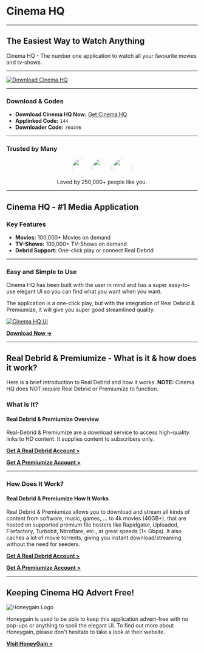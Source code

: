 # Cinema HQ

---

## The Easiest Way to Watch Anything

Cinema HQ - The number one application to watch all your favourite movies and tv-shows.

---

[![Download Cinema HQ](https://www.cinemahq.app/public/SectionImages/screen_5-1500h.png)](https://cinemahq.app/dl/chq/)

---

### Download & Codes

* **Download Cinema HQ Now:** [Get Cinema HQ](https://cinemahq.app/dl/chq/)
* **Applinked Code:** `144`
* **Downloader Code:** `764496`

---

### Trusted by Many

<p align="center">
  <img src="https://images.unsplash.com/photo-1552234994-66ba234fd567?ixid=Mnw5MTMyMXwwfDF8c2VhcmNofDN8fHBvdHJhaXR8ZW58MHx8fHwxNjY3MjQ0ODcx&amp;ixlib=rb-4.0.3&amp;w=200" width="50" style="border-radius: 50%;">
  <img src="https://images.unsplash.com/photo-1610276198568-eb6d0ff53e48?ixid=Mnw5MTMyMXwwfDF8c2VhcmNofDF8fHBvdHJhaXR8ZW58MHx8fHwxNjY3MjQ0ODcx&amp;ixlib=rb-4.0.3&amp;w=200" width="50" style="border-radius: 50%;">
  <img src="https://images.unsplash.com/photo-1618151313441-bc79b11e5090?ixid=Mnw5MTMyMXwwfDF8c2VhcmNofDEzfHxwb3RyYWl0fGVufDB8fHx8MTY2NzI0NDg3MQ&amp;ixlib=rb-4.0.3&amp;w=200" width="50" style="border-radius: 50%;">
  <br>
  Loved by 250,000+ people like you.
</p>

---

## Cinema HQ - #1 Media Application

### Key Features

* **Movies:** 100,000+ Movies on demand
* **TV-Shows:** 100,000+ TV-Shows on demand
* **Debrid Support:** One-click play or connect Real Debrid

---

### Easy and Simple to Use

Cinema HQ has been built with the user in mind and has a super easy-to-use elegant UI so you can find what you want when you want.

The application is a one-click play, but with the integration of Real Debrid & Premiumize, it will give you super good streamlined quality.

[![Cinema HQ UI](https://www.cinemahq.app/public/SectionImages/screen_2-1200w.png)](https://www.cinemahq.app/#)

[**Download Now ->**](https://www.cinemahq.app/#)

---

## Real Debrid & Premiumize - What is it & how does it work?

Here is a brief introduction to Real Debrid and how it works.
**NOTE:** Cinema HQ does NOT require Real Debrid or Premiumize to function.

### What Is It?

#### Real Debrid & Premiumize Overview

Real-Debrid & Premiumize are a download service to access high-quality links to HD content. It supplies content to subscribers only.

[**Get A Real Debrid Account >**](http://real-debrid.com/?id=953975)

[**Get A Premiumize Account >**](https://www.premiumize.me/)

---

### How Does It Work?

#### Real Debrid & Premiumize How It Works

Real Debrid & Premiumize allows you to download and stream all kinds of content from software, music, games, ... to 4k movies (40GB+), that are hosted on supported premium file hosters like Rapidgator, Uploaded, Filefactory, Turbobit, Nitroflare, etc., at great speeds (1+ Gbps). It also caches a lot of movie torrents, giving you instant download/streaming without the need for seeders.

[**Get A Real Debrid Account >**](http://real-debrid.com/?id=953975)

[**Get A Premiumize Account >**](https://www.premiumize.me/)

---

## Keeping Cinema HQ Advert Free!

![Honeygain Logo](https://cinemahq.app/public/Icons/hg-200h.png)

Honeygain is used to be able to keep this application advert-free with no pop-ups or anything to spoil the elegant UI. To find out more about Honeygain, please don't hesitate to take a look at their website.

[**Visit HoneyGain >**](https://www.honeygain.com/sdk)
